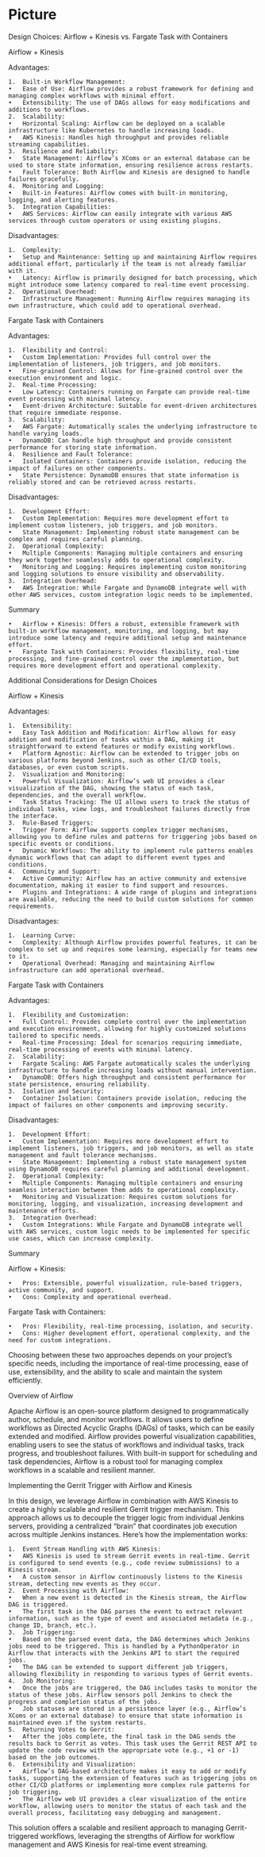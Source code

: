 # Picture
Design Choices: Airflow + Kinesis vs. Fargate Task with Containers

Airflow + Kinesis

Advantages:

	1.	Built-in Workflow Management:
	•	Ease of Use: Airflow provides a robust framework for defining and managing complex workflows with minimal effort.
	•	Extensibility: The use of DAGs allows for easy modifications and additions to workflows.
	2.	Scalability:
	•	Horizontal Scaling: Airflow can be deployed on a scalable infrastructure like Kubernetes to handle increasing loads.
	•	AWS Kinesis: Handles high throughput and provides reliable streaming capabilities.
	3.	Resilience and Reliability:
	•	State Management: Airflow’s XComs or an external database can be used to store state information, ensuring resilience across restarts.
	•	Fault Tolerance: Both Airflow and Kinesis are designed to handle failures gracefully.
	4.	Monitoring and Logging:
	•	Built-in Features: Airflow comes with built-in monitoring, logging, and alerting features.
	5.	Integration Capabilities:
	•	AWS Services: Airflow can easily integrate with various AWS services through custom operators or using existing plugins.

Disadvantages:

	1.	Complexity:
	•	Setup and Maintenance: Setting up and maintaining Airflow requires additional effort, particularly if the team is not already familiar with it.
	•	Latency: Airflow is primarily designed for batch processing, which might introduce some latency compared to real-time event processing.
	2.	Operational Overhead:
	•	Infrastructure Management: Running Airflow requires managing its own infrastructure, which could add to operational overhead.

Fargate Task with Containers

Advantages:

	1.	Flexibility and Control:
	•	Custom Implementation: Provides full control over the implementation of listeners, job triggers, and job monitors.
	•	Fine-grained Control: Allows for fine-grained control over the execution environment and logic.
	2.	Real-time Processing:
	•	Low Latency: Containers running on Fargate can provide real-time event processing with minimal latency.
	•	Event-driven Architecture: Suitable for event-driven architectures that require immediate response.
	3.	Scalability:
	•	AWS Fargate: Automatically scales the underlying infrastructure to handle varying loads.
	•	DynamoDB: Can handle high throughput and provide consistent performance for storing state information.
	4.	Resilience and Fault Tolerance:
	•	Isolated Containers: Containers provide isolation, reducing the impact of failures on other components.
	•	State Persistence: DynamoDB ensures that state information is reliably stored and can be retrieved across restarts.

Disadvantages:

	1.	Development Effort:
	•	Custom Implementation: Requires more development effort to implement custom listeners, job triggers, and job monitors.
	•	State Management: Implementing robust state management can be complex and requires careful planning.
	2.	Operational Complexity:
	•	Multiple Components: Managing multiple containers and ensuring they work together seamlessly adds to operational complexity.
	•	Monitoring and Logging: Requires implementing custom monitoring and logging solutions to ensure visibility and observability.
	3.	Integration Overhead:
	•	AWS Integration: While Fargate and DynamoDB integrate well with other AWS services, custom integration logic needs to be implemented.

Summary

	•	Airflow + Kinesis: Offers a robust, extensible framework with built-in workflow management, monitoring, and logging, but may introduce some latency and require additional setup and maintenance effort.
	•	Fargate Task with Containers: Provides flexibility, real-time processing, and fine-grained control over the implementation, but requires more development effort and operational complexity.

Additional Considerations for Design Choices

Airflow + Kinesis

Advantages:

	1.	Extensibility:
	•	Easy Task Addition and Modification: Airflow allows for easy addition and modification of tasks within a DAG, making it straightforward to extend features or modify existing workflows.
	•	Platform Agnostic: Airflow can be extended to trigger jobs on various platforms beyond Jenkins, such as other CI/CD tools, databases, or even custom scripts.
	2.	Visualization and Monitoring:
	•	Powerful Visualization: Airflow’s web UI provides a clear visualization of the DAG, showing the status of each task, dependencies, and the overall workflow.
	•	Task Status Tracking: The UI allows users to track the status of individual tasks, view logs, and troubleshoot failures directly from the interface.
	3.	Rule-Based Triggers:
	•	Trigger Form: Airflow supports complex trigger mechanisms, allowing you to define rules and patterns for triggering jobs based on specific events or conditions.
	•	Dynamic Workflows: The ability to implement rule patterns enables dynamic workflows that can adapt to different event types and conditions.
	4.	Community and Support:
	•	Active Community: Airflow has an active community and extensive documentation, making it easier to find support and resources.
	•	Plugins and Integrations: A wide range of plugins and integrations are available, reducing the need to build custom solutions for common requirements.

Disadvantages:

	1.	Learning Curve:
	•	Complexity: Although Airflow provides powerful features, it can be complex to set up and requires some learning, especially for teams new to it.
	•	Operational Overhead: Managing and maintaining Airflow infrastructure can add operational overhead.

Fargate Task with Containers

Advantages:

	1.	Flexibility and Customization:
	•	Full Control: Provides complete control over the implementation and execution environment, allowing for highly customized solutions tailored to specific needs.
	•	Real-time Processing: Ideal for scenarios requiring immediate, real-time processing of events with minimal latency.
	2.	Scalability:
	•	Fargate Scaling: AWS Fargate automatically scales the underlying infrastructure to handle increasing loads without manual intervention.
	•	DynamoDB: Offers high throughput and consistent performance for state persistence, ensuring reliability.
	3.	Isolation and Security:
	•	Container Isolation: Containers provide isolation, reducing the impact of failures on other components and improving security.

Disadvantages:

	1.	Development Effort:
	•	Custom Implementation: Requires more development effort to implement listeners, job triggers, and job monitors, as well as state management and fault tolerance mechanisms.
	•	State Management: Implementing a robust state management system using DynamoDB requires careful planning and additional development.
	2.	Operational Complexity:
	•	Multiple Components: Managing multiple containers and ensuring seamless interaction between them adds to operational complexity.
	•	Monitoring and Visualization: Requires custom solutions for monitoring, logging, and visualization, increasing development and maintenance efforts.
	3.	Integration Overhead:
	•	Custom Integrations: While Fargate and DynamoDB integrate well with AWS services, custom logic needs to be implemented for specific use cases, which can increase complexity.

Summary

Airflow + Kinesis:

	•	Pros: Extensible, powerful visualization, rule-based triggers, active community, and support.
	•	Cons: Complexity and operational overhead.

Fargate Task with Containers:

	•	Pros: Flexibility, real-time processing, isolation, and security.
	•	Cons: Higher development effort, operational complexity, and the need for custom integrations.

Choosing between these two approaches depends on your project’s specific needs, including the importance of real-time processing, ease of use, extensibility, and the ability to scale and maintain the system efficiently.

Overview of Airflow

Apache Airflow is an open-source platform designed to programmatically author, schedule, and monitor workflows. It allows users to define workflows as Directed Acyclic Graphs (DAGs) of tasks, which can be easily extended and modified. Airflow provides powerful visualization capabilities, enabling users to see the status of workflows and individual tasks, track progress, and troubleshoot failures. With built-in support for scheduling and task dependencies, Airflow is a robust tool for managing complex workflows in a scalable and resilient manner.

Implementing the Gerrit Trigger with Airflow and Kinesis

In this design, we leverage Airflow in combination with AWS Kinesis to create a highly scalable and resilient Gerrit trigger mechanism. This approach allows us to decouple the trigger logic from individual Jenkins servers, providing a centralized “brain” that coordinates job execution across multiple Jenkins instances. Here’s how the implementation works:

	1.	Event Stream Handling with AWS Kinesis:
	•	AWS Kinesis is used to stream Gerrit events in real-time. Gerrit is configured to send events (e.g., code review submissions) to a Kinesis stream.
	•	A custom sensor in Airflow continuously listens to the Kinesis stream, detecting new events as they occur.
	2.	Event Processing with Airflow:
	•	When a new event is detected in the Kinesis stream, the Airflow DAG is triggered.
	•	The first task in the DAG parses the event to extract relevant information, such as the type of event and associated metadata (e.g., change ID, branch, etc.).
	3.	Job Triggering:
	•	Based on the parsed event data, the DAG determines which Jenkins jobs need to be triggered. This is handled by a PythonOperator in Airflow that interacts with the Jenkins API to start the required jobs.
	•	The DAG can be extended to support different job triggers, allowing flexibility in responding to various types of Gerrit events.
	4.	Job Monitoring:
	•	Once the jobs are triggered, the DAG includes tasks to monitor the status of these jobs. Airflow sensors poll Jenkins to check the progress and completion status of the jobs.
	•	Job statuses are stored in a persistence layer (e.g., Airflow’s XComs or an external database) to ensure that state information is maintained even if the system restarts.
	5.	Returning Votes to Gerrit:
	•	After the jobs complete, the final task in the DAG sends the results back to Gerrit as votes. This task uses the Gerrit REST API to update the code review with the appropriate vote (e.g., +1 or -1) based on the job outcomes.
	6.	Extensibility and Visualization:
	•	Airflow’s DAG-based architecture makes it easy to add or modify tasks, supporting the extension of features such as triggering jobs on other CI/CD platforms or implementing more complex rule patterns for job triggering.
	•	The Airflow web UI provides a clear visualization of the entire workflow, allowing users to monitor the status of each task and the overall process, facilitating easy debugging and management.

This solution offers a scalable and resilient approach to managing Gerrit-triggered workflows, leveraging the strengths of Airflow for workflow management and AWS Kinesis for real-time event streaming.
